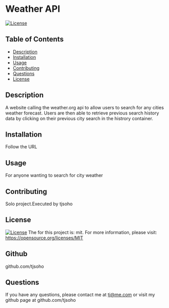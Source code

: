 
# Weather API

[![License](https://img.shields.io/badge/License-MIT-yellow.svg)](https://opensource.org/licenses/MIT)

## Table of Contents
- [Description](#description)
- [Installation](#installation)
- [Usage](#usage)
- [Contributing](#contributing)
- [Questions](#questions)
- [License](#license)


## Description
A website calling the weather.org api to allow users to search for any cities weather forecast. Users are then able to retrieve previous search history data by clicking on their previous city search in the histrory container.

## Installation
Follow the URL

## Usage
For anyone wanting to search for city weather

## Contributing
Solo project.Executed by tjsoho

## License
[![License](https://img.shields.io/badge/License-MIT-yellow.svg)](https://opensource.org/licenses/MIT) 
The for this project is: mit. For more information, please visit: 
https://opensource.org/licenses/MIT


## Github
github.com/tjsoho

## Questions
If you have any questions, please contact me at tj@me.com or visit my github page at github.com/tjsoho

